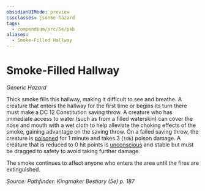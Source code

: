 ```yaml
---
obsidianUIMode: preview
cssclasses: json5e-hazard
tags:
  - compendium/src/5e/pkb
aliases:
  - Smoke-Filled Hallway
---
```

# Smoke-Filled Hallway
*Generic Hazard*  

Thick smoke fills this hallway, making it difficult to see and breathe. A creature that enters the hallway for the first time or begins its turn there must make a DC 12 Constitution saving throw. A creature who has immediate access to water (such as from a filled waterskin) can cover the nose and mouth with a wet cloth to help alleviate the choking effects of the smoke, gaining advantage on the saving throw. On a failed saving throw, the creature is [poisoned](2-Mechanics/CLI/rules/conditions.md#poisoned) for 1 minute and takes 3 (`1d6`) poison damage. A creature that is reduced to 0 hit points is [unconscious](2-Mechanics/CLI/rules/conditions.md#unconscious) and stable but must be dragged to safety to avoid taking further damage.

The smoke continues to affect anyone who enters the area until the fires are extinguished.

*Source: Pathfinder: Kingmaker Bestiary (5e) p. 187*